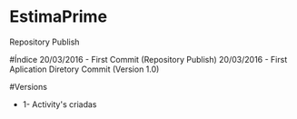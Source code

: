 # EstimaPrime
Repository Publish

#Índice
20/03/2016 - First Commit (Repository Publish)
20/03/2016 - First Aplication Diretory Commit (Version 1.0)

#Versions
- 1- Activity's criadas
